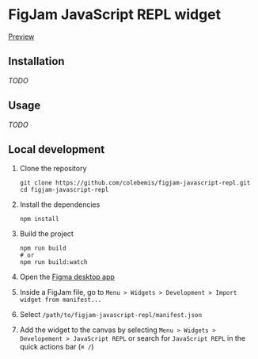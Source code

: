 # FigJam JavaScript REPL widget

[Preview](https://twitter.com/colebemis/status/1450977693202145283)

## Installation

_TODO_

## Usage

_TODO_

## Local development

1. Clone the repository

   ```shell
   git clone https://github.com/colebemis/figjam-javascript-repl.git
   cd figjam-javascript-repl
   ```

1. Install the dependencies

   ```shell
   npm install
   ```
1. Build the project

   ```shell
   npm run build
   # or
   npm run build:watch
   ```

1. Open the [Figma desktop app](https://www.figma.com/downloads/)

1. Inside a FigJam file, go to `Menu > Widgets > Development > Import widget from manifest...`

1. Select `/path/to/figjam-javascript-repl/manifest.json`

1. Add the widget to the canvas by selecting `Menu > Widgets > Developement > JavaScript REPL` or search for `JavaScript REPL` in the quick actions bar (`⌘ /`)
